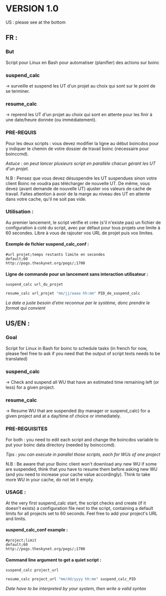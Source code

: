 # VERSION 1.0
US : please see at the bottom

## FR :

### But
Script pour Linux en Bash pour automatiser (planifier) des actions sur boinc

### suspend_calc
-> surveille et suspend les UT d'un projet au choix qui sont sur le point de se terminer.

### resume_calc
-> reprend les UT d'un projet au choix qui sont en attente pour les finir à une date/heure donnée (ou immédiatement).

### PRE-REQUIS
Pour les deux scripts : vous devez modifier la ligne au début boincdos pour y indiquer le chemin de votre dossier de travail boinc (nécessaire pour boinccmd).

*Astuce : on peut lancer plusieurs script en parallèle chacun gérant les UT d'un projet.*

N.B : Pensez que vous devez désuspendre les UT suspendues sinon votre client Boinc ne voudra pas télécharger de nouvelle UT. De même, vous devez (avant demande de nouvelle UT) ajuster vos valeurs de cache de travail. Faites attention à avoir de la marge au niveau des UT en attente dans votre cache, qu'il ne soit pas vide.

### Utilisation :

Au premier lancement, le script vérifie et crée (s'il n'existe pas) un fichier de configuration à coté du script, avec par défaut pour tous projets une limite à 60 secondes. Libre à vous de rajouter vos URL de projet puis vos limites.

#### Exemple de fichier suspend_calc_conf :
```
#url projet;temps restants limite en secondes
default;60
http://pogs.theskynet.org/pogs/;1700
```

#### Ligne de commande pour un lancement sans interaction utilisateur :
```bash
suspend_calc url_du_projet

resume_calc url_projet "mm/jj/aaaa hh:mm" PID_de_suspend_calc
```
*La date a juste besoin d'etre reconnue par le système, donc prendre le format qui convient*

## US/EN :

### Goal 
Script for Linux in Bash for boinc to schedule tasks (in french for now, please feel free to ask if you need that the output of script texts needs to be translated)

### suspend_calc
-> Check and suspend all WU that have an estimated time remaining left (or less) for a given project.

### resume_calc
-> Resume WU that are suspended (by manager or suspend_calc) for a given project and at a day/time of choice or immediately.

### PRE-REQUISITES
For both : you need to edit each script and change the boincdos variable to put your boinc data directory (needed by boincccmd).

*Tips : you can execute in parallel those scripts, each for WUs of one project*

N.B : Be aware that your Boinc client won't download any new WU if some are suspended, think that you have to resume them before asking new WU (and you need to increase your cache value accordingly). Think to take more WU in your cache, do not let it empty.

### USAGE :

At the very first suspend_calc start, the script checks and create (if it doesn't exists) a configuration file next to the script, containing a default limits for all projects set to 60 seconds. Feel free to add your project's URL and limits.

#### suspend_calc_conf example :
```
#project;limit
default;60
http://pogs.theskynet.org/pogs/;1700
```
#### Command line argument to get a quiet script :
```bash
suspend_calc project_url

resume_calc project_url "mm/dd/yyyy hh:mm" suspend_calc_PID
```
*Date have to be interpreted by your system, then write a valid syntax*

